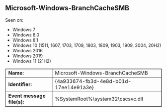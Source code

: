 ## Microsoft-Windows-BranchCacheSMB

Seen on:
* Windows 7
* Windows 8.0
* Windows 8.1
* Windows 10 (1511, 1607, 1703, 1709, 1803, 1809, 1903, 1909, 2004, 20H2)
* Windows 2016
* Windows 2019
* Windows 11 (21H2)

<table border="1" class="docutils">
  <tbody>
    <tr>
      <td><b>Name:</b></td>
      <td>Microsoft-Windows-BranchCacheSMB</td>
    </tr>
    <tr>
      <td><b>Identifier:</b></td>
      <td>{4a933674-fb3d-4e8d-b01d-17ee14e91a3e}</td>
    </tr>
    <tr>
      <td><b>Event message file(s):</b></td>
      <td>%SystemRoot%\system32\cscsvc.dll</td>
    </tr>
  </tbody>
</table>

&nbsp;

